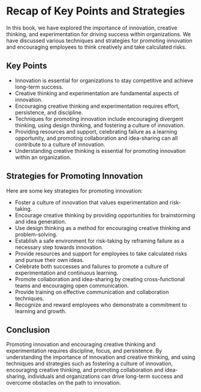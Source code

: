 # Recap of Key Points and Strategies

In this book, we have explored the importance of innovation, creative thinking, and experimentation for driving success within organizations. We have discussed various techniques and strategies for promoting innovation and encouraging employees to think creatively and take calculated risks.

Key Points
----------

* Innovation is essential for organizations to stay competitive and achieve long-term success.
* Creative thinking and experimentation are fundamental aspects of innovation.
* Encouraging creative thinking and experimentation requires effort, persistence, and discipline.
* Techniques for promoting innovation include encouraging divergent thinking, using design thinking, and fostering a culture of innovation.
* Providing resources and support, celebrating failure as a learning opportunity, and promoting collaboration and idea-sharing can all contribute to a culture of innovation.
* Understanding creative thinking is essential for promoting innovation within an organization.

Strategies for Promoting Innovation
-----------------------------------

Here are some key strategies for promoting innovation:

* Foster a culture of innovation that values experimentation and risk-taking.
* Encourage creative thinking by providing opportunities for brainstorming and idea generation.
* Use design thinking as a method for encouraging creative thinking and problem-solving.
* Establish a safe environment for risk-taking by reframing failure as a necessary step towards innovation.
* Provide resources and support for employees to take calculated risks and pursue their own ideas.
* Celebrate both successes and failures to promote a culture of experimentation and continuous learning.
* Promote collaboration and idea-sharing by creating cross-functional teams and encouraging open communication.
* Provide training on effective communication and collaboration techniques.
* Recognize and reward employees who demonstrate a commitment to learning and growth.

Conclusion
----------

Promoting innovation and encouraging creative thinking and experimentation requires discipline, focus, and persistence. By understanding the importance of innovation and creative thinking, and using techniques and strategies such as fostering a culture of innovation, encouraging creative thinking, and promoting collaboration and idea-sharing, individuals and organizations can drive long-term success and overcome obstacles on the path to innovation.

